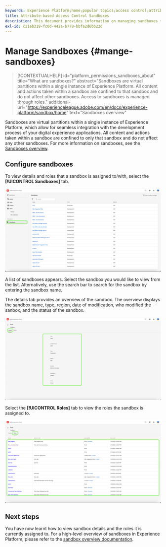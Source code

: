 ```yaml
---
keywords: Experience Platform;home;popular topics;access control;attribute-based access control;ABAC
title: Attribute-based Access Control Sandboxes
description: This document provides information on managing sandboxes through the Permissions interface in Adobe Experience Cloud
exl-id: c21eb319-fc0d-442a-b778-bbfa2d6bb22d
---
```

# Manage Sandboxes {#mange-sandboxes}

>[!CONTEXTUALHELP]
>id="platform_permissions_sandboxes_about"
>title="What are sandboxes?"
>abstract="Sandboxes are virtual partitions within a single instance of Experience Platform. All content and actions taken within a sandbox are confined to that sandbox and do not affect other sandboxes. Access to sandboxes is managed through roles."
>additional-url="https://experienceleague.adobe.com/en/docs/experience-platform/sandbox/home" text="Sandboxes overview"

Sandboxes are virtual partitions within a single instance of Experience Platform, which allow for seamless integration with the development process of your digital experience applications. All content and actions taken within a sandbox are confined to only that sandbox and do not affect any other sandboxes. For more information on sandboxes, see the [Sandboxes overview](../../../sandboxes/home.md).

## Configure sandboxes

To view details and roles that a sandbox is assigned to/with, select the **[!UICONTROL Sandboxes]** tab. 

![flac-sandboxes-tab](../../images/flac-ui/flac-sandboxes-tab.png)

A list of sandboxes appears. Select the sandbox you would like to view from the list. Alternatively, use the search bar to search for the sandbox by entering the sandbox name.

The details tab provides an overview of the sandbox. The overview displays the sandbox name, type, region, date of modification, who modified the sanbox, and the status of the sandbox.

![flac-sandboxes-details](../../images/flac-ui/flac-sandboxes-details.png)

Select the **[!UICONTROL Roles]** tab to view the roles the sandbox is assigned to.

![flac-sandboxes-roles](../../images/flac-ui/flac-sandboxes-roles.png)

## Next steps

You have now learnt how to view sandbox details and the roles it is currently assigned to. For a high-level overview of sandboxes in Experience Platform, please refer to the [sandbox overview documentation](../../sanboxes/../ui/overview.md).
